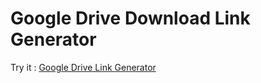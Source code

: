 # Google Drive Download Link Generator
Try it : [Google Drive Link Generator](https://iadeelriaz.github.io/GDriveLinkGenerator/)
